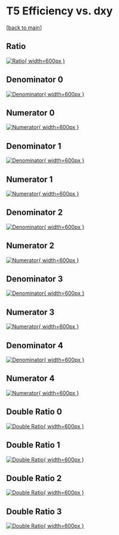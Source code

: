 # T5 Efficiency vs. dxy

[[back to main](./)]



## Ratio

[![Ratio](../mtv/var/T5_loweta_11_1_eff_dxy.png){ width=600px }](../mtv/var/T5_loweta_11_1_eff_dxy.pdf)

## Denominator 0

[![Denominator](../mtv/den/T5_loweta_11_1_eff_dxy_den0.png){ width=600px }](../mtv/den/T5_loweta_11_1_eff_dxy_den0.pdf)

## Numerator 0

[![Numerator](../mtv/num/T5_loweta_11_1_eff_dxy_num0.png){ width=600px }](../mtv/num/T5_loweta_11_1_eff_dxy_num0.pdf)

## Denominator 1

[![Denominator](../mtv/den/T5_loweta_11_1_eff_dxy_den1.png){ width=600px }](../mtv/den/T5_loweta_11_1_eff_dxy_den1.pdf)

## Numerator 1

[![Numerator](../mtv/num/T5_loweta_11_1_eff_dxy_num1.png){ width=600px }](../mtv/num/T5_loweta_11_1_eff_dxy_num1.pdf)

## Denominator 2

[![Denominator](../mtv/den/T5_loweta_11_1_eff_dxy_den2.png){ width=600px }](../mtv/den/T5_loweta_11_1_eff_dxy_den2.pdf)

## Numerator 2

[![Numerator](../mtv/num/T5_loweta_11_1_eff_dxy_num2.png){ width=600px }](../mtv/num/T5_loweta_11_1_eff_dxy_num2.pdf)

## Denominator 3

[![Denominator](../mtv/den/T5_loweta_11_1_eff_dxy_den3.png){ width=600px }](../mtv/den/T5_loweta_11_1_eff_dxy_den3.pdf)

## Numerator 3

[![Numerator](../mtv/num/T5_loweta_11_1_eff_dxy_num3.png){ width=600px }](../mtv/num/T5_loweta_11_1_eff_dxy_num3.pdf)

## Denominator 4

[![Denominator](../mtv/den/T5_loweta_11_1_eff_dxy_den4.png){ width=600px }](../mtv/den/T5_loweta_11_1_eff_dxy_den4.pdf)

## Numerator 4

[![Numerator](../mtv/num/T5_loweta_11_1_eff_dxy_num4.png){ width=600px }](../mtv/num/T5_loweta_11_1_eff_dxy_num4.pdf)

## Double Ratio 0

[![Double Ratio](../mtv/ratio/T5_loweta_11_1_eff_dxy_ratio0.png){ width=600px }](../mtv/ratio/T5_loweta_11_1_eff_dxy_ratio0.pdf)

## Double Ratio 1

[![Double Ratio](../mtv/ratio/T5_loweta_11_1_eff_dxy_ratio1.png){ width=600px }](../mtv/ratio/T5_loweta_11_1_eff_dxy_ratio1.pdf)

## Double Ratio 2

[![Double Ratio](../mtv/ratio/T5_loweta_11_1_eff_dxy_ratio2.png){ width=600px }](../mtv/ratio/T5_loweta_11_1_eff_dxy_ratio2.pdf)

## Double Ratio 3

[![Double Ratio](../mtv/ratio/T5_loweta_11_1_eff_dxy_ratio3.png){ width=600px }](../mtv/ratio/T5_loweta_11_1_eff_dxy_ratio3.pdf)

